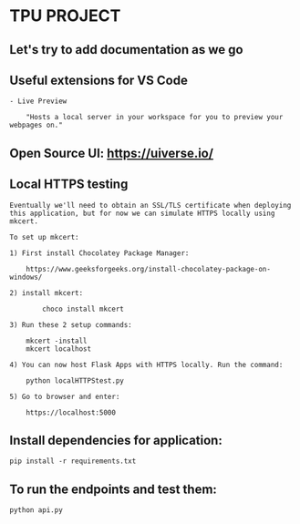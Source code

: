 # TPU PROJECT

## Let's try to add documentation as we go

## Useful extensions for VS Code
    - Live Preview

        "Hosts a local server in your workspace for you to preview your webpages on."

## Open Source UI: https://uiverse.io/

## Local HTTPS testing
    Eventually we'll need to obtain an SSL/TLS certificate when deploying this application, but for now we can simulate HTTPS locally using mkcert.

    To set up mkcert:

    1) First install Chocolatey Package Manager:

        https://www.geeksforgeeks.org/install-chocolatey-package-on-windows/

    2) install mkcert:

            choco install mkcert

    3) Run these 2 setup commands:

        mkcert -install
        mkcert localhost

    4) You can now host Flask Apps with HTTPS locally. Run the command:

        python localHTTPStest.py

    5) Go to browser and enter:

        https://localhost:5000


## Install dependencies for application:
    pip install -r requirements.txt

## To run the endpoints and test them:
    python api.py

